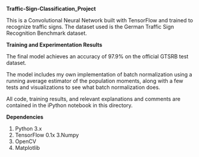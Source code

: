 **Traffic-Sign-Classification_Project**

This is a Convolutional Neural Network built with TensorFlow and trained to recognize traffic signs. The dataset used is the German Traffic Sign Recognition Benchmark dataset.

**Training and Experimentation Results**

The final model achieves an accuracy of 97.9% on the official GTSRB test dataset.

The model includes my own implementation of batch normalization using a running average estimator of the population moments, along with a few tests and visualizations to see what batch normalization does.

All code, training results, and relevant explanations and comments are contained in the iPython notebook in this directory.

**Dependencies**

1. Python 3.x
2. TensorFlow 0.1x
3.Numpy
4. OpenCV
5. Matplotlib

